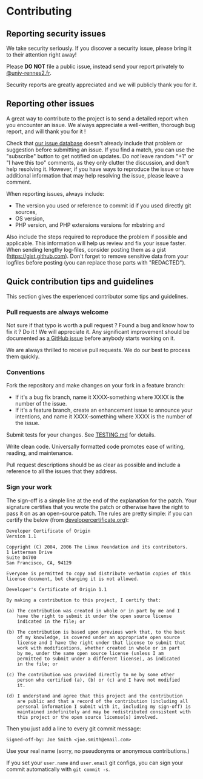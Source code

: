 # Contributing 

## Reporting security issues

We take security seriously. If you discover a security issue, please bring it 
to their attention right away!

Please **DO NOT** file a public issue, instead send your report privately to
[@univ-rennes2.fr](mailto:slpp@univ-rennes2.fr).

Security reports are greatly appreciated and we will publicly thank you for it.

## Reporting other issues

A great way to contribute to the project is to send a detailed report when you
encounter an issue. We always appreciate a well-written, thorough bug report,
and will thank you for it !

Check that [our issue database](https://github.com/XX) doesn't already include 
that problem or suggestion before submitting an issue. If you find a match, you 
can use the "subscribe" button to get notified on updates. Do *not* leave random 
"+1" or "I have this too" comments, as they only clutter the discussion, and 
don't help resolving it. However, if you have ways to reproduce the issue or 
have additional information that may help resolving the issue, 
please leave a comment.

When reporting issues, always include:

* The version you used or reference to commit id if you used directly git sources,
* OS version,
* PHP version, and PHP extensions versions for mbstring and 

Also include the steps required to reproduce the problem if possible and
applicable. This information will help us review and fix your issue faster.
When sending lengthy log-files, consider posting them as a gist (https://gist.github.com).
Don't forget to remove sensitive data from your logfiles before posting (you can
replace those parts with "REDACTED").


## Quick contribution tips and guidelines

This section gives the experienced contributor some tips and guidelines.

### Pull requests are always welcome

Not sure if that typo is worth a pull request ? Found a bug and know how to fix
it ? Do it ! We will appreciate it. 
Any significant improvement should be documented as 
[a GitHub issue](https://github.com/moby/moby/issues) before anybody starts 
working on it.

We are always thrilled to receive pull requests. We do our best to process them
quickly. 


### Conventions

Fork the repository and make changes on your fork in a feature branch:

- If it's a bug fix branch, name it XXXX-something where XXXX is the number of
    the issue. 
- If it's a feature branch, create an enhancement issue to announce
    your intentions, and name it XXXX-something where XXXX is the number of the
    issue.

Submit tests for your changes. See [TESTING.md](./TESTING.md) for details.

Write clean code. Universally formatted code promotes ease of writing, reading,
and maintenance.

Pull request descriptions should be as clear as possible and include a reference
to all the issues that they address.


### Sign your work

The sign-off is a simple line at the end of the explanation for the patch. Your
signature certifies that you wrote the patch or otherwise have the right to pass
it on as an open-source patch. The rules are pretty simple: if you can certify
the below (from [developercertificate.org](http://developercertificate.org/)):

```
Developer Certificate of Origin
Version 1.1

Copyright (C) 2004, 2006 The Linux Foundation and its contributors.
1 Letterman Drive
Suite D4700
San Francisco, CA, 94129

Everyone is permitted to copy and distribute verbatim copies of this
license document, but changing it is not allowed.

Developer's Certificate of Origin 1.1

By making a contribution to this project, I certify that:

(a) The contribution was created in whole or in part by me and I
    have the right to submit it under the open source license
    indicated in the file; or

(b) The contribution is based upon previous work that, to the best
    of my knowledge, is covered under an appropriate open source
    license and I have the right under that license to submit that
    work with modifications, whether created in whole or in part
    by me, under the same open source license (unless I am
    permitted to submit under a different license), as indicated
    in the file; or

(c) The contribution was provided directly to me by some other
    person who certified (a), (b) or (c) and I have not modified
    it.

(d) I understand and agree that this project and the contribution
    are public and that a record of the contribution (including all
    personal information I submit with it, including my sign-off) is
    maintained indefinitely and may be redistributed consistent with
    this project or the open source license(s) involved.
```

Then you just add a line to every git commit message:

    Signed-off-by: Joe Smith <joe.smith@email.com>

Use your real name (sorry, no pseudonyms or anonymous contributions.)

If you set your `user.name` and `user.email` git configs, you can sign your
commit automatically with `git commit -s`.
